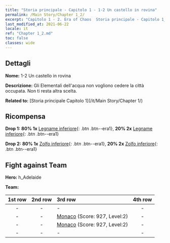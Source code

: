 ```yaml
---
title: "Storia principale - Capitolo 1 - 1-2 Un castello in rovina"
permalink: /Main Story/Chapter 1_2/
excerpt: "Capitolo 1 - 2. Era of Chaos  Storia principale - Capitolo 1_2. 1-2 Un castello in rovina"
last_modified_at: 2021-06-22
locale: it
ref: "Chapter 1_2.md"
toc: false
classes: wide
---
```


## Dettagli

 **Nome:** 1-2 Un castello in rovina

 **Descrizione:** Gli Elementali dell'acqua non vogliono cedere la città occupata. Non ti resta altra scelta.

 **Related to:** [Storia principale Capitolo 1](/it/Main Story/Chapter 1/)

## Ricompensa

 **Drop 1:** **80% 1x** [Legname inferiore](/ItemsIT/mat_1/){: .btn .btn--era1}, **20% 2x** [Legname inferiore](/ItemsIT/mat_1/){: .btn .btn--era1}

 **Drop 2:** **80% 1x** [Zolfo inferiore](/ItemsIT/mat_3/){: .btn .btn--era1}, **20% 2x** [Zolfo inferiore](/ItemsIT/mat_3/){: .btn .btn--era1}


## Fight against Team
 **Hero:** h_Adelaide

 **Team:**


  | 1st row | 2nd row | 3rd row | 4th row |
  |:----:|:----:|:----|:----:|
  | - | - | - | - |
  | - | - | [Monaco](/it/units/Monk/) (Score: 927, Level:2)  | - |
  | - | - | [Monaco](/it/units/Monk/) (Score: 927, Level:2)  | - |
  | - | - | - | - |


